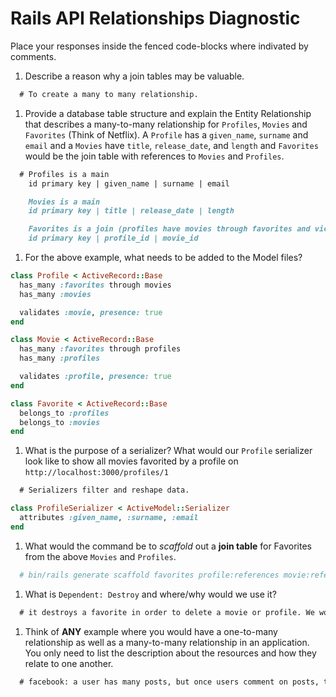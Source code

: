 # Rails API Relationships Diagnostic

Place your responses inside the fenced code-blocks where indivated by comments.

1.  Describe a reason why a join tables may be valuable.

  ```md
    # To create a many to many relationship.
  ```

1.  Provide a database table structure and explain the Entity Relationship that
  describes a many-to-many relationship for `Profiles`, `Movies` and `Favorites`
  (Think of Netflix). A `Profile` has a `given_name`, `surname` and `email` and a
  `Movies` have `title`, `release_date`, and `length` and `Favorites` would be the
  join table with references to `Movies` and `Profiles`.

  ```md
    # Profiles is a main
      id primary key | given_name | surname | email

      Movies is a main
      id primary key | title | release_date | length

      Favorites is a join (profiles have movies through favorites and vice versa)
      id primary key | profile_id | movie_id
  ```

1.  For the above example, what needs to be added to the Model files?

  ```rb
  class Profile < ActiveRecord::Base
    has_many :favorites through movies
    has_many :movies

    validates :movie, presence: true
  end
  ```

  ```rb
  class Movie < ActiveRecord::Base
    has_many :favorites through profiles
    has_many :profiles

    validates :profile, presence: true
  end
  ```

  ```rb
  class Favorite < ActiveRecord::Base
    belongs_to :profiles
    belongs_to :movies
  end
  ```

1.  What is the purpose of a serializer? What would our `Profile` serializer look
like to show all movies favorited by a profile on
`http://localhost:3000/profiles/1`

  ```md
    # Serializers filter and reshape data.
  ```

  ```rb
  class ProfileSerializer < ActiveModel::Serializer
    attributes :given_name, :surname, :email
  end
  ```

1.  What would the command be to _scaffold_ out a **join table** for Favorites from
the above `Movies` and `Profiles`.

  ```sh
    # bin/rails generate scaffold favorites profile:references movie:references
  ```

1.  What is `Dependent: Destroy` and where/why would we use it?

  ```md
    # it destroys a favorite in order to delete a movie or profile. We would use it in the models.
  ```

1.  Think of **ANY** example where you would have a one-to-many relationship as well
as a many-to-many relationship in an application. You only need to list the
description about the resources and how they relate to one another.

  ```md
    # facebook: a user has many posts, but once users comment on posts, then the posts have many users.
  ```

